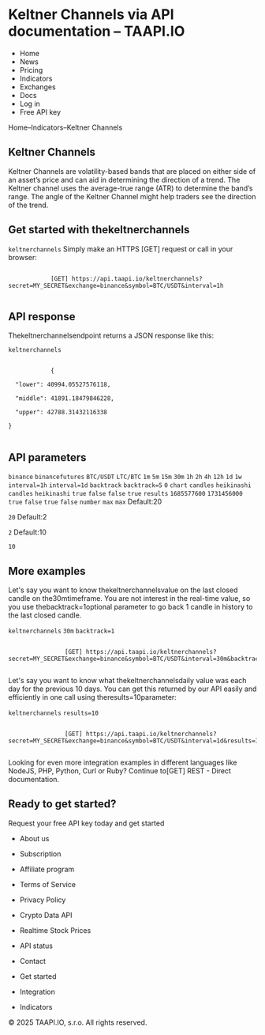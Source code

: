 # Keltner Channels via API documentation – TAAPI.IO

- Home
- News
- Pricing
- Indicators
- Exchanges
- Docs
- Log in
- Free API key

Home–Indicators–Keltner Channels


## Keltner Channels
Keltner Channels are volatility-based bands that are placed on either side of an asset’s price and can aid in determining the direction of a trend. The Keltner channel uses the average-true range (ATR) to determine the band’s range. The angle of the Keltner Channel might help traders see the direction of the trend.


## Get started with thekeltnerchannels
`keltnerchannels` Simply make an HTTPS [GET] request or call in your browser:


```

			[GET] https://api.taapi.io/keltnerchannels?secret=MY_SECRET&exchange=binance&symbol=BTC/USDT&interval=1h
		
```

## API response
Thekeltnerchannelsendpoint returns a JSON response like this:

`keltnerchannels` 
```

			{
  "lower": 40994.05527576118,
  "middle": 41891.18479846228,
  "upper": 42788.31432116338
}
		
```

## API parameters
`binance` `binancefutures` `BTC/USDT` `LTC/BTC` `1m` `5m` `15m` `30m` `1h` `2h` `4h` `12h` `1d` `1w` `interval=1h` `interval=1d` `backtrack` `backtrack=5` `0` `chart` `candles` `heikinashi` `candles` `heikinashi` `true` `false` `false` `true` `results` `1685577600` `1731456000` `true` `false` `true` `false` `number` `max` `max` Default:20

`20` Default:2

`2` Default:10

`10` 
## More examples
Let's say you want to know thekeltnerchannelsvalue on the last closed candle on the30mtimeframe. You are not interest in the real-time value, so you use thebacktrack=1optional parameter to go back 1 candle in history to the last closed candle.

`keltnerchannels` `30m` `backtrack=1` 
```

				[GET] https://api.taapi.io/keltnerchannels?secret=MY_SECRET&exchange=binance&symbol=BTC/USDT&interval=30m&backtrack=1
			
```
Let's say you want to know what thekeltnerchannelsdaily value was each day for the previous 10 days. You can get this returned by our API easily and efficiently in one call using theresults=10parameter:

`keltnerchannels` `results=10` 
```

				[GET] https://api.taapi.io/keltnerchannels?secret=MY_SECRET&exchange=binance&symbol=BTC/USDT&interval=1d&results=10
			
```
Looking for even more integration examples in different languages like NodeJS, PHP, Python, Curl or Ruby? Continue to[GET] REST - Direct documentation.


## Ready to get started?
Request your free API key today and get started

- About us
- Subscription
- Affiliate program
- Terms of Service
- Privacy Policy
- Crypto Data API
- Realtime Stock Prices
- API status
- Contact

- Get started
- Integration
- Indicators

© 2025 TAAPI.IO, s.r.o. All rights reserved.

